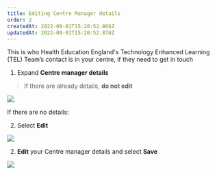 ```yaml
---
title: Editing Centre Manager details​
order: 2
createdAt: 2022-09-01T15:20:52.866Z
updatedAt: 2022-09-01T15:20:52.870Z
---
```

This is who Health Education England's Technology Enhanced Learning (TEL) Team’s contact is in your centre, if they need to get in touch​

1. Expand **Centre manager details​**

> If there are already details, **do not edit​​**

![](/img/ad-2-06-Edit.jpg)

If there are no details:​

2. Select **Edit** ​

![](/img/ad-2-07-Edit.jpg)

2. **Edit** your Centre manager details and select **Save​**

![](/img/ad-2-08-Edit.jpg)